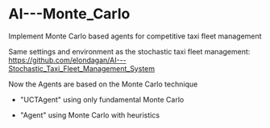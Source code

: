 # AI---Monte_Carlo
Implement Monte Carlo based agents for competitive taxi fleet management

Same settings and environment as the stochastic taxi fleet management:                                   https://github.com/elondagan/AI---Stochastic_Taxi_Fleet_Management_System

Now the Agents are based on the Monte Carlo technique 

* "UCTAgent" using only fundamental Monte Carlo

* "Agent" using Monte Carlo with heuristics
